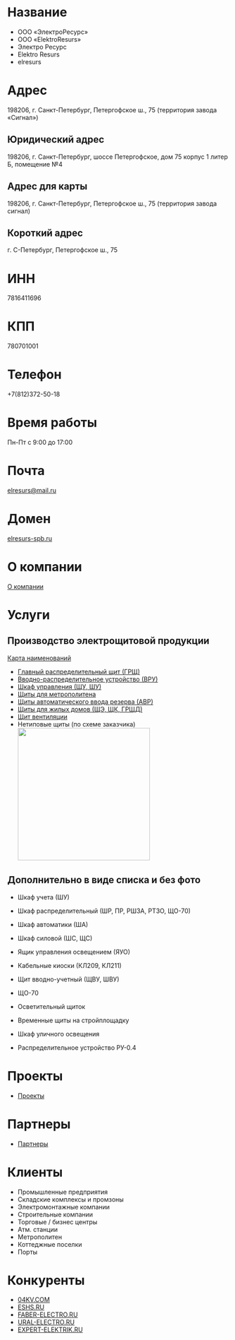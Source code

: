 # Название

- ООО «ЭлектроРесурс»
- OOO «ElektroResurs»
- Электро Ресурс
- Elektro Resurs
- elresurs

# Адрес

198206, г. Санкт-Петербург, Петергофское ш., 75 (территория завода «Сигнал»)

## Юридический адрес

198206, г. Санкт-Петербург, шоссе Петергофское, дом 75 корпус 1 литер Б, помещение №4

## Адрес для карты

198206, г. Санкт-Петербург, Петергофское ш., 75 (территория завода сигнал)

## Короткий адрес

г. С-Петербург, Петергофское ш., 75

# ИНН

7816411696

# КПП

780701001

# Телефон

+7(812)372-50-18

# Время работы

Пн-Пт
с 9:00 до 17:00

# Почта

elresurs@mail.ru

# Домен

[elresurs-spb.ru](https://elresurs-spb.ru)

# О компании

[О компании](./about.md)

# Услуги

## Производство электрощитовой продукции

[Карта наименований](./map_services.md)

- [Главный распределительный щит (ГРЩ)](./services/ГРЩ.md)
- [Вводно-распределительное устройство (ВРУ)](./services/ВРУ.md)
- [Шкаф управления (ЩУ, ШУ)](./services/ЩУ.md)
- [Щиты для метрополитена](./services/Метрополитен.md)
- [Щиты автоматического ввода резерва (АВР)](./services/АВР.md)
- [Щиты для жилых домов (ЩЭ, ЩК, ГРЩД)](./services/Жилые_дома.md)
- [Щит вентиляции](./services/Щит_вентиляции.md)
- Нетиповые щиты (по схеме заказчика)  
  <img src="https://cs10.pikabu.ru/post_img/big/2019/09/11/6/1568193200129394494.jpg" height="300" />

## Дополнительно в виде списка и без фото

- Шкаф учета (ШУ)
- Шкаф распределительный (ШР, ПР, РШЗА, РТЗО, ЩО-70)
- Шкаф автоматики (ША)
- Шкаф силовой (ШС, ЩС)

- Ящик управления освещением (ЯУО)
- Кабельные киоски (КЛ209, КЛ211)
- Щит вводно-учетный (ЩВУ, ШВУ)
- ЩО-70

- Осветительный щиток
- Временные щиты на стройплощадку
- Шкаф уличного освещения
- Распределительное устройство РУ-0.4

# Проекты

- [Проекты](./projects/README.md)

# Партнеры

- [Партнеры](./partners/README.md)

# Клиенты

- Промышленные предприятия
- Складские комплексы и промзоны
- Электромонтажные компании
- Строительные компании
- Торговые / бизнес центры
- Атм. станции
- Метрополитен
- Коттеджные поселки
- Порты

# Конкуренты

- [04KV.COM](https://www.04kv.com/)
- [ESHS.RU](http://eshs.ru/)
- [FABER-ELECTRO.RU](http://faber-electro.ru/)
- [URAL-ELECTRO.RU](http://www.ural-electro.ru/)
- [EXPERT-ELEKTRIK.RU](https://www.expert-elektrik.ru/services/sborka/sborka-shkafov-oborudovaniya/)
